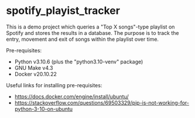 # spotify_playist_tracker

This is a demo project which queries a "Top X songs"-type playlist on Spotify and stores the results in a database. The purpose is to track the entry, movement and exit of songs within the playlist over time.

Pre-requisites:
- Python v3.10.6 (plus the "python3.10-venv" package)
- GNU Make v4.3
- Docker v20.10.22

Useful links for installing pre-requisites:
- https://docs.docker.com/engine/install/ubuntu/
- https://stackoverflow.com/questions/69503329/pip-is-not-working-for-python-3-10-on-ubuntu
